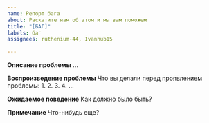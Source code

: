 ```yaml
---
name: Репорт бага
about: Раскатите нам об этом и мы вам поможем
title: "[БАГ]"
labels: баг
assignees: ruthenium-44, Ivanhub15

---
```


**Описание проблемы**
...

**Воспроизведение проблемы**
Что вы делали перед проявлением проблемы:
1.
2.
3.
4.
...

**Ожидаемое поведение**
Как должно было быть?

**Примечание**
Что-нибудь еще?
